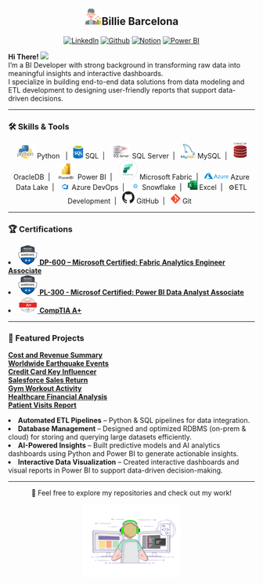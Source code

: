 # <h2 align="center"><img src="Images/Data Scientist.png" width="35px">Billie Barcelona </h2>
<p align="center"><a href="https://www.linkedin.com/in/billie-barcelona" target="_blank"><img alt="LinkedIn" src="https://img.shields.io/badge/LinkedIn-%230077B5.svg?&style=for-the-badge&logo=linkedin&logoColor=white" /></a> <a href="https://github.com/barcelonab" target="_blank"><img alt="Github" src="https://img.shields.io/badge/GitHub-%2312100E.svg?&style=for-the-badge&logo=Github&logoColor=white" /></a> <a href="https://www.notion.so/Billie-Barcelona-BI-Developer-IT-Administrator-2752a80f72ee80759ca5f107bb18f673?pvs=12"><img alt="Notion" src="https://img.shields.io/badge/Notion-%23000000.svg?&style=for-the-badge&logo=notion&logoColor=white" /></a> <a href="https://app.powerbi.com/view?r=eyJrIjoiZWQzYTcyZGYtZmVlYi00NzFlLTk3MTMtOTkwOGRhMWU5ODQ5IiwidCI6ImVmZGNhNGNlLWQ5NDUtNGJhZi05ZmQ5LTMyZjc1ODI1N2FiMyJ9"><img alt="Power BI" src="https://img.shields.io/badge/Power%20BI-%23F2C811.svg?&style=for-the-badge&logo=power-bi&logoColor=black" /></a>
</p>

<p align="Left">
  <b>Hi There!</b> <img src="https://media.giphy.com/media/hvRJCLFzcasrR4ia7z/giphy.gif" width="25">
  <br>
  I’m a BI Developer with strong background in transforming raw data into meaningful insights and interactive dashboards.<br>
  I specialize in building end-to-end data solutions from data modeling and ETL development to designing user-friendly reports that support data-driven decisions.
</p>

---

<h3>🛠 Skills & Tools</h3>
<p align="center">
  <img src="Images/Python.jpg" width="40px"> Python &nbsp; | &nbsp;&nbsp;<img src="Images/SQL.png" width="20px"> SQL &nbsp;| &nbsp;&nbsp;<img src="Images/SQLServer.jpg" width="40px"> SQL Server &nbsp;| &nbsp;&nbsp;<img src="Images/MYSQL.png" width="30px"> MySQL &nbsp;| &nbsp;&nbsp;<img src="Images/Oracle.jpg" width="30px"> OracleDB &nbsp;| &nbsp;&nbsp;<img src="Images/Power BI.jpg" width="40px"> Power BI &nbsp;| &nbsp;&nbsp;<img src="Images/Fabric.png" width="40px"> Microsoft Fabric &nbsp;| &nbsp;&nbsp;<img src="Images/Azure.png" width="50px"> Azure Data Lake &nbsp;| &nbsp;&nbsp;<img src="Images/devops.png" width="20px"> Azure DevOps &nbsp;| &nbsp;&nbsp;<img src="Images/snowflake.png" width="20px"> Snowflake &nbsp;| &nbsp;&nbsp;<img src="Images/Excel.png" width="20px"> Excel &nbsp;| &nbsp;&nbsp;⚙️ETL Development &nbsp;| &nbsp;&nbsp;<img src="Images/Github.png" width="25px"> GitHub &nbsp;| &nbsp;&nbsp;<img src="Images/git.png" width="20px"> Git &nbsp;
</p>

---

<h3>🏆 Certifications</h3>
<li>
  <a href="Images/DP-600.png" target="_blank">
    <img src="Images/License Logo.png" width="40px">
    <b>DP-600 – Microsoft Certified: Fabric Analytics Engineer Associate</b>
  </a>
</li>
<li>
  <a href="Images/PL-300.png" target="_blank">
    <img src="Images/License Logo.png" width="40px">
    <b>PL-300 - Microsof Certified: Power BI Data Analyst Associate</b>
  </a>
</li>
<li>
  <a href="Images/CompTIA A+.png" target="_blank">
    <img src="Images/A+.png" width="40px"> 
    <b>CompTIA A+</b>
  </a>
</li>
  
---

<h3>📂 Featured Projects</h3>

<b>[Cost and Revenue Summary](https://app.fabric.microsoft.com/view?r=eyJrIjoiZTQ0NDAzM2EtNjNhZi00MWVmLWJkNGQtNDA0NDJlNTU5NmQwIiwidCI6ImVmZGNhNGNlLWQ5NDUtNGJhZi05ZmQ5LTMyZjc1ODI1N2FiMyJ9)</b>   
<b>[Worldwide Earthquake Events](https://github.com/barcelonab/Worldwide-Earthquake-Events)</b>   
<b>[Credit Card Key Influencer](https://github.com/barcelonab/credit-card-key-influencer)</b>   
<b>[Salesforce Sales Return](https://app.powerbi.com/view?r=eyJrIjoiMjEyMTYwOGMtOWNjNi00Y2ViLWI1M2EtMGVhZGNlMGZkN2Y3IiwidCI6ImVmZGNhNGNlLWQ5NDUtNGJhZi05ZmQ5LTMyZjc1ODI1N2FiMyJ9)</b>   
<b>[Gym Workout Activity](https://app.fabric.microsoft.com/view?r=eyJrIjoiMGUwY2UwZjAtMmU3Yi00ZWIzLWE4N2ItYzczN2FkNDIyZjYzIiwidCI6ImVmZGNhNGNlLWQ5NDUtNGJhZi05ZmQ5LTMyZjc1ODI1N2FiMyJ9)</b>   
<b>[Healthcare Financial Analysis](https://app.powerbi.com/view?r=eyJrIjoiZGZhNTcyOGItMjZmNy00MTU0LWJhNGItMmI1YjAxZTZjY2VjIiwidCI6ImVmZGNhNGNlLWQ5NDUtNGJhZi05ZmQ5LTMyZjc1ODI1N2FiMyJ9)</b>   
<b>[Patient Visits Report](https://app.fabric.microsoft.com/view?r=eyJrIjoiMTIwZmM1OTQtNTcyMi00MDNjLWIwMDUtOTFiODQ2MTkzMGExIiwidCI6ImVmZGNhNGNlLWQ5NDUtNGJhZi05ZmQ5LTMyZjc1ODI1N2FiMyJ9)</b>   
  
  <li><b>Automated ETL Pipelines</b> – Python & SQL pipelines for data integration.</li>
  <li><b>Database Management</b> – Designed and optimized RDBMS (on-prem & cloud) for storing and querying large datasets efficiently.</li>
  <li><b>AI-Powered Insights</b> – Built predictive models and AI analytics dashboards using Python and Power BI to generate actionable insights.</li>
  <li><b>Interactive Data Visualization</b> – Created interactive dashboards and visual reports in Power BI to support data-driven decision-making.</li>


    
---

<p align="center">
  🚀 Feel free to explore my repositories and check out my work!
</p>
<p align="center">
  <img src="Images/Typing.gif" width="200px" alt="Typing animation">
</p>


